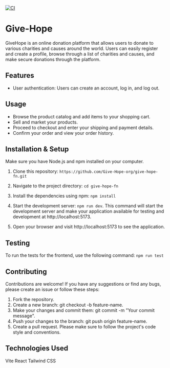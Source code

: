 
[![CI](https://github.com/Give-Hope-org/give-hope-fn/actions/workflows/intergrations.yml/badge.svg)](https://github.com/Give-Hope-org/give-hope-fn/actions/workflows/intergrations.yml)
# Give-Hope
GiveHope is an online donation platform that allows users to donate to various charities and causes around the world. Users can easily register and create a profile, browse through a list of charities and causes, and make secure donations through the platform. 
## Features

- User authentication: Users can create an account, log in, and log out.


## Usage

- Browse the product catalog and add items to your shopping cart.
- Sell and market your products.
- Proceed to checkout and enter your shipping and payment details.
- Confirm your order and view your order history.

## Installation & Setup

Make sure you have Node.js and npm installed on your computer.

1. Clone this repository:
   `https://github.com/Give-Hope-org/give-hope-fn.git`

2. Navigate to the project directory: `cd give-hope-fn`
3. Install the dependencies using npm: `npm install`
4. Start the development server: `npm run dev`.
   This command will start the development server and make your application available for testing and development at http://localhost:5173.
5. Open your browser and visit http://localhost:5173 to see the application.

## Testing

To run the tests for the frontend, use the following command: `npm run test`

## Contributing

Contributions are welcome! If you have any suggestions or find any bugs, please create an issue or follow these steps:

1. Fork the repository.
2. Create a new branch: git checkout -b feature-name.
3. Make your changes and commit them: git commit -m "Your commit message".
4. Push your changes to the branch: git push origin feature-name.
5. Create a pull request.
   Please make sure to follow the project's code style and conventions.

## Technologies Used

Vite
React
Tailwind CSS
